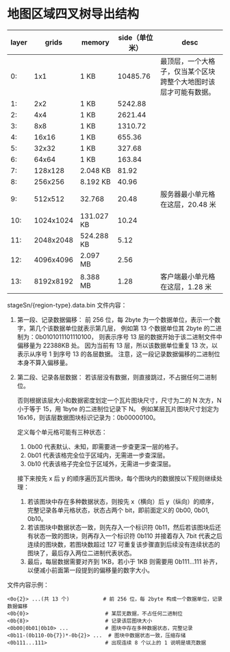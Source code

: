 # 地图区域四叉树导出结构

| layer | grids     | memory     | side（单位米） | desc                                                             |
| ----- | --------- | ---------- | -------------- | ---------------------------------------------------------------- |
| 0:    | 1x1       | 1 KB       | 10485.76       | 最顶层，一个大格子，仅当某个区块跨整个大地图时该层才可能有数据。 |
| 1:    | 2x2       | 1 KB       | 5242.88        |                                                                  |
| 2:    | 4x4       | 1 KB       | 2621.44        |                                                                  |
| 3:    | 8x8       | 1 KB       | 1310.72        |                                                                  |
| 4:    | 16x16     | 1 KB       | 655.36         |                                                                  |
| 5:    | 32x32     | 1 KB       | 327.68         |                                                                  |
| 6:    | 64x64     | 1 KB       | 163.84         |                                                                  |
| 7:    | 128x128   | 2.048 KB   | 81.92          |                                                                  |
| 8:    | 256x256   | 8.192 KB   | 40.96          |                                                                  |
| 9:   | 512x512   | 32.768     | 20.48          | 服务器最小单元格在这层，20.48 米                                 |
| 10:   | 1024x1024 | 131.027 KB | 10.24          |                                                                  |
| 11:   | 2048x2048 | 524.288 KB | 5.12           |                                                                  |
| 12:   | 4096x4096 | 2.097 MB   | 2.56           |                                                                  |
| 13:   | 8192x8192 | 8.388 MB   | 1.28           | 客户端最小单元格在这层，1.28 米                                  |

stageSn/{region-type}.data.bin 文件内容：

1. 第一段、记录数据偏移：
   前 256 位，每 2byte 为一个数据单位，表示一个数字，第几个该数据单位就表示第几层，
   例如第 13 个数据单位其 2byte 的二进制为：0b0101011101110100，
   则表示序号 13 层的数据开始于该二进制文件中偏移量为 22388KB 处。
   因为当前有 13 层，所以该数据单位重复 13 次，以表示从序号 1 到序号 13 的各层数据。
   注意，这一段记录数据偏移的二进制位本身不算入偏移量。

2. 第二段、记录各层数据：
   若该层没有数据，则直接跳过，不占据任何二进制位。

   否则根据该层大小和数据密度划定一个瓦片图块尺寸，尺寸为二的 N 次方，N 小于等于 15，用 1byte 的二进制位记录下 N。
   例如某层瓦片图块尺寸划定为 16x16，则该层数据图块标识记录为：0b00000100。

   定义每个单元格可能有三种状态：

   1. 0b00 代表默认、未知，即需要进一步查更深一层的格子。
   2. 0b01 代表该格完全位于区域内，无需进一步查深层。
   3. 0b10 代表该格子完全位于区域外，无需进一步查深层。

   接下来按先 x 后 y 的顺序遍历瓦片图块，每个图块内的数据按以下规则继续处理：

   1. 若该图块中存在多种数据状态，则按先 x（横向）后 y（纵向）的顺序，完整记录各单元格状态，状态占两个 bit，即前面定义的 0b00, 0b01, 0b10。
   2. 若该图块中数据状态一致，则先存入一个标识符 0b11，然后若该图块后还有状态一致的图块，则再存入一个标识符 0b110 并接着存入 7bit 代表之后连续的图块数，若图块数超过 127 可重复该步骤直到后续没有连续状态的图块了，最后存入两位二进制代表状态。
   4. 最后，每层数据需要对齐到 1KB，若小于 1KB 则需要用 0b111...111 补齐，以便减小前面第一段提到的偏移量的数字大小。

文件内容示例：

```
<0o{2}> ...(共 13 个)           # 前 256 位，每 2byte 构成一个数据单位，记录数据偏移
<0b{0}>                         # 某层无数据，不占任何二进制位
<0b{8}>                         # 记录该层图块大小
<0b00|0b01|0b10> ...            # 图块中存在多种数据状态，完整记录
<0b11-(0b110-0b{7})*-0b{2}> ...  # 图块中数据状态一致，压缩存储
<0b111...111>                   # 出现连续 8 个以上的 1 说明是填充数据
```
